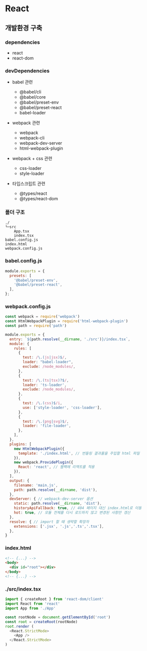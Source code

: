 # React
## 개발환경 구축
### dependencies
- react
- react-dom

### devDependencies
- babel 관련
  - @babel/cli
  - @babel/core
  - @babel/preset-env
  - @babel/preset-react
  - babel-loader

- webpack 관련
  - webpack
  - webpack-cli
  - webpack-dev-server
  - html-webpack-plugin

- webpack + css 관련
  - css-loader
  - style-loader

- 타입스크립트 관련
  - @types/react
  - @types/react-dom

### 폴더 구조
```
./
└─src
    App.tsx
    index.tsx
babel.config.js
index.html
webpack.config.js
```

### babel.config.js
```javascript
module.exports = {
  presets: [
    '@babel/preset-env',
    '@babel/preset-react',
  ],
};
```

### webpack.config.js
```javascript
const webpack = require('webpack')
const HtmlWebpackPlugin = require('html-webpack-plugin')
const path = require('path')

module.exports = {
  entry: `${path.resolve(__dirname, './src')}/index.tsx`,
  module: {
    rules: [
      {
        test: /\.(js|jsx)$/,
        loader: "babel-loader",
        exclude: /node_modules/,
      },
      {
        test: /\.(ts|tsx)?$/,
        loader: 'ts-loader',
        exclude: /node_modules/,
      },
      {
        test: /\.(css)$/i,
        use: ['style-loader', 'css-loader'],
      },
      {
        test: /\.(png|svg)$/,
        loader: 'file-loader',
      },
    ],
  },
  plugins: [
    new HtmlWebpackPlugin({
      template: './index.html', // 번들링 결과물을 주입할 html 파일
    }),
    new webpack.ProvidePlugin({
      React: 'react', // 웹팩에 리액트를 적용
    }),
  ],
  output: {
    filename: 'main.js',
    path: path.resolve(__dirname, 'dist'),
  },
  devServer: { // webpack-dev-server 옵션
    static: path.resolve(__dirname, 'dist'),
    historyApiFallback: true, // 404 페이지 대신 index.html로 이동
    hot: true, // 모듈 전체를 다시 로드하지 않고 변경된 사항만 갱신
  },
  resolve: { // import 할 때 생략할 확장자
    extensions: ['.jsx', '.js','.ts','.tsx'],
  },
}
```

### index.html
```html
<!-- {...} -->
<body>
  <div id="root"></div>
</body>
<!-- {...} -->
```

### ./src/index.tsx
```javascript
import { createRoot } from 'react-dom/client'
import React from 'react'
import App from './App'

const rootNode = document.getElementById('root')
const root = createRoot(rootNode)
root.render (
  <React.StrictMode>
    <App />
  </React.StrictMode>
)
```
